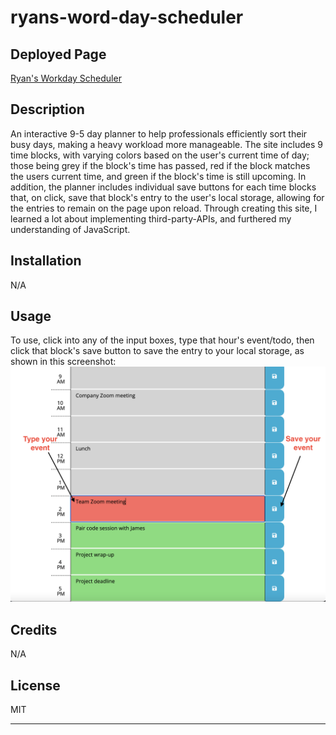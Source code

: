 # ryans-word-day-scheduler

## Deployed Page

[Ryan's Workday Scheduler](https://rdalby2002.github.io/ryans-word-day-scheduler/)

## Description

An interactive 9-5 day planner to help professionals efficiently sort their busy days, making a heavy workload more manageable. The site includes 9 time blocks, with varying colors based on the user's current time of day; those being grey if the block's time has passed, red if the block matches the users current time, and green if the block's time is still upcoming. In addition, the planner includes individual save buttons for each time blocks that, on click, save that block's entry to the user's local storage, allowing for the entries to remain on the page upon reload. Through creating this site, I learned a lot about implementing third-party-APIs, and furthered my understanding of JavaScript. 

## Installation

N/A

## Usage

To use, click into any of the input boxes, type that hour's event/todo, then click that block's save button to save the entry to your local storage, as shown in this screenshot: 
![Screenshot displaying how to create and save events](assets/images/screenshot2.png)

## Credits

N/A

## License

MIT

---
